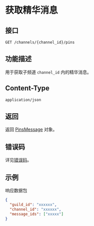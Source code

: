 # 获取精华消息

## 接口

`GET /channels/{channel_id}/pins`

## 功能描述

用于获取子频道 `channel_id` 内的精华消息。

## Content-Type

`application/json`

## 返回

返回 [PinsMessage](model.md#PinsMessage) 对象。

## 错误码

详见[错误码](../../../../openapi/error/error.md)。

## 示例

响应数据包

```json
{
  "guild_id": "xxxxxx",
  "channel_id": "xxxxxx",
  "message_ids": ["xxxxx"]
}
```
